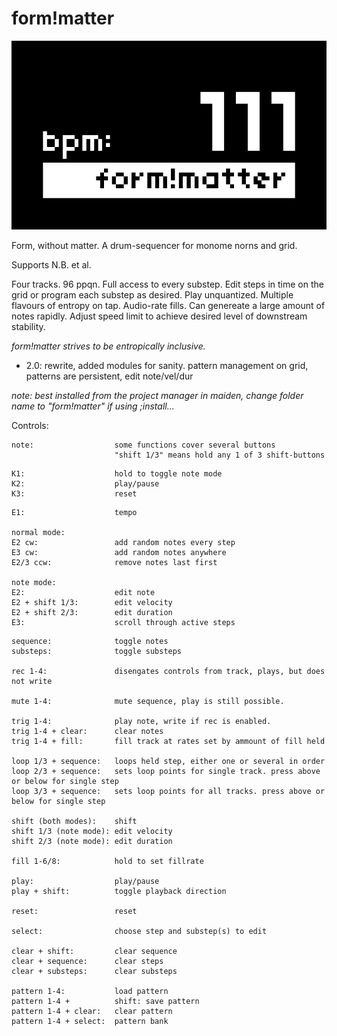 # form!matter


![form_without_matter](screenshot.png)


Form, without matter. A drum-sequencer for monome norns and grid.

Supports N.B. et al.

Four tracks. 96 ppqn. Full access to every substep. Edit steps in time on the grid or program each substep as desired. Play unquantized. Multiple flavours of entropy on tap. Audio-rate fills. Can genereate a large amount of notes rapidly. Adjust speed limit to achieve desired level of downstream stability. 

*form!matter strives to be entropically inclusive.*  

- 2.0: rewrite, added modules for sanity. pattern management on grid, patterns are persistent, edit note/vel/dur  

*note: best installed from the project manager in maiden, change folder name to "form!matter" if using ;install...*

Controls:
```
note:                  some functions cover several buttons
                       "shift 1/3" means hold any 1 of 3 shift-buttons
```
```
K1:                    hold to toggle note mode
K2:                    play/pause
K3:                    reset
```
```
E1:                    tempo

normal mode:
E2 cw:                 add random notes every step
E3 cw:                 add random notes anywhere
E2/3 ccw:              remove notes last first

note mode:
E2:                    edit note
E2 + shift 1/3:        edit velocity 
E2 + shift 2/3:        edit duration 
E3:                    scroll through active steps
```
```
sequence:              toggle notes
substeps:              toggle substeps

rec 1-4:               disengates controls from track, plays, but does not write

mute 1-4:              mute sequence, play is still possible.

trig 1-4:              play note, write if rec is enabled.
trig 1-4 + clear:      clear notes
trig 1-4 + fill:       fill track at rates set by ammount of fill held

loop 1/3 + sequence:   loops held step, either one or several in order
loop 2/3 + sequence:   sets loop points for single track. press above or below for single step
loop 3/3 + sequence:   sets loop points for all tracks. press above or below for single step

shift (both modes):    shift
shift 1/3 (note mode): edit velocity
shift 2/3 (note mode): edit duration

fill 1-6/8:            hold to set fillrate

play:                  play/pause
play + shift:          toggle playback direction

reset:                 reset

select:                choose step and substep(s) to edit

clear + shift:         clear sequence
clear + sequence:      clear steps
clear + substeps:      clear substeps

pattern 1-4:           load pattern
pattern 1-4 +          shift: save pattern
pattern 1-4 + clear:   clear pattern
pattern 1-4 + select:  pattern bank
```


